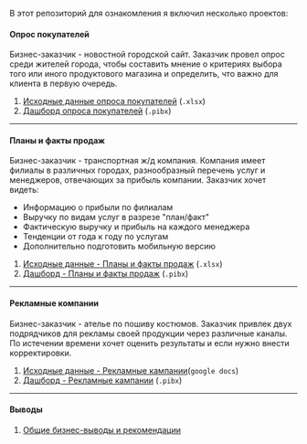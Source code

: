 В этот репозиторий для ознакомления я включил несколько проектов:
 
 #### Опрос покупателей
 Бизнес-заказчик - новостной городской сайт. Заказчик провел опрос среди
											жителей города, чтобы составить мнение о критериях выбора того или иного
											продуктового магазина и определить, что важно для клиента в первую очередь.
 
1. [Исходные данные опроса покупателей](https://github.com/NikitaMaslov93/PortfolioProjects/blob/main/Power%20bi/%D0%9E%D0%BF%D1%80%D0%BE%D1%81%20%D0%BF%D0%BE%D0%BA%D1%83%D0%BF%D0%B0%D1%82%D0%B5%D0%BB%D0%B5%D0%B9.xlsx) (`.xlsx`)
2. [Дашборд опроса покупателей](https://github.com/NikitaMaslov93/PortfolioProjects/blob/main/Power%20bi/%D0%9E%D0%BF%D1%80%D0%BE%D1%81.pbix) (`.pibx`)
------------------------------------------------------------------------------------------------------
#### Планы и факты продаж
Бизнес-заказчик - транспортная ж/д компания. Компания имеет филиалы в
различных городах, разнообразный перечень услуг и менеджеров, отвечающих
за прибыль компании. Заказчик хочет видеть:

* Информацию о прибыли по филиалам
* Выручку по видам услуг в разрезе "план/факт"
* Фактическую выручку и прибыль на каждого менеджера
* Тенденции от года к году по услугам
* Дополнительно подготовить мобильную версию
1. [Исходные данные - Планы и факты продаж](https://github.com/NikitaMaslov93/PortfolioProjects/blob/main/Power%20bi/%D0%9F%D0%BB%D0%B0%D0%BD%D1%8B%20%D0%B8%20%D1%84%D0%B0%D0%BA%D1%82%D1%8B%20%D0%BF%D0%BE%20%D0%BF%D1%80%D0%BE%D0%B4%D0%B0%D0%B6%D0%B0%D0%BC.xlsx) (`.xlsx`)
2. [Дашборд  - Планы и факты продаж](https://github.com/NikitaMaslov93/PortfolioProjects/blob/main/Power%20bi/%D0%9F%D0%BB%D0%B0%D0%BD%D1%8B%20%D0%B8%20%D1%84%D0%B0%D0%BA%D1%82%D1%8B%20%D0%BF%D0%BE%20%D0%BF%D1%80%D0%BE%D0%B4%D0%B0%D0%B6%D0%B0%D0%BC.pbix) (`.pibx`)
------------------------------------------------------------------------------------------------------
#### Рекламные компании
Бизнес-заказчик - ателье по пошиву костюмов. Заказчик привлек двух подрядчиков
											для рекламы своей продукции через различные каналы. По истечении времени
											хочет оценить результаты и если нужно внести корректировки.
1. [Исходные данные - Рекламные кампании](https://docs.google.com/spreadsheets/d/1GoXbncMKt0ZLFEYKHbCVjW7E9Kt26TIpax76dY2UBhQ/edit?gid=0#gid=0)(`google docs`)
2. [Дашборд  - Рекламные кампании](https://github.com/NikitaMaslov93/PortfolioProjects/blob/main/Power%20bi/%D1%80%D0%B5%D0%BA%D0%BB%D0%B0%D0%BC%D0%B0%20-%20source%20-%20google_docs.pbix) (`.pibx`)

-----------------------------------------------------------------------------------------------------
#### Выводы

1. [Общие бизнес-выводы и рекомендации](https://github.com/NikitaMaslov93/PortfolioProjects/edit/main/Power%20bi/insights.md)
